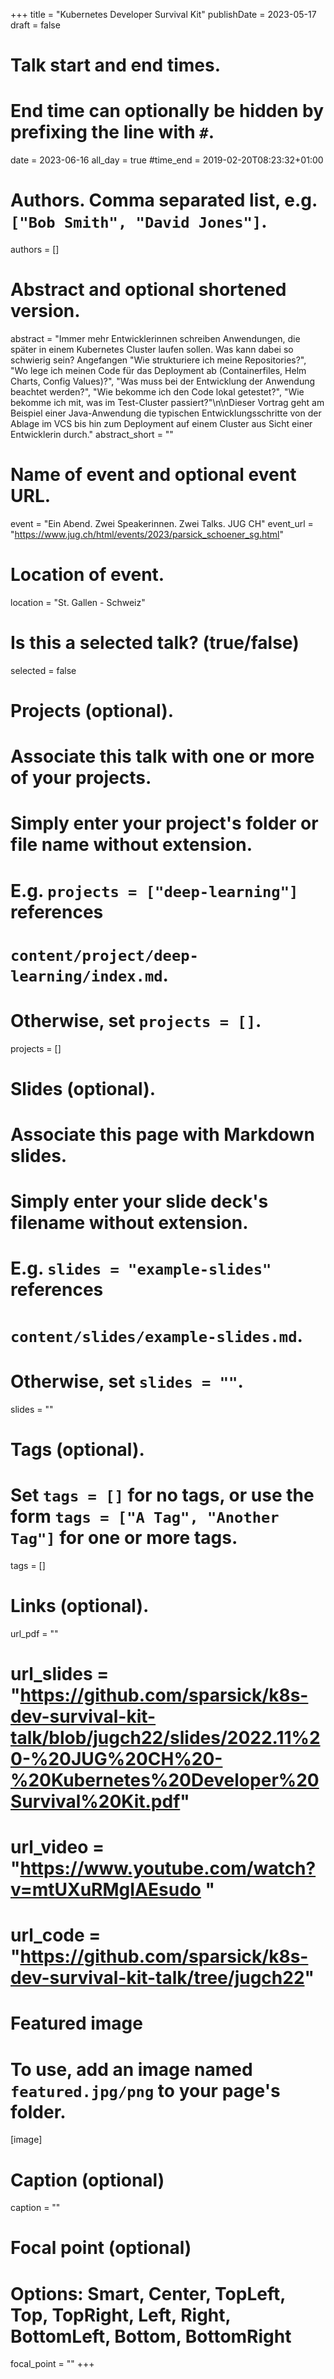 +++
title = "Kubernetes Developer Survival Kit"
publishDate = 2023-05-17
draft = false

# Talk start and end times.
#   End time can optionally be hidden by prefixing the line with `#`.
date = 2023-06-16
all_day = true
#time_end = 2019-02-20T08:23:32+01:00

# Authors. Comma separated list, e.g. `["Bob Smith", "David Jones"]`.
authors = []

# Abstract and optional shortened version.
abstract = "Immer mehr Entwicklerinnen schreiben Anwendungen, die später in einem Kubernetes Cluster laufen sollen. Was kann dabei so schwierig sein? Angefangen \"Wie strukturiere ich meine Repositories?\", \"Wo lege ich meinen Code für das Deployment ab (Containerfiles, Helm Charts, Config Values)?\",  \"Was muss bei der Entwicklung der Anwendung beachtet werden?\",  \"Wie bekomme ich den Code lokal getestet?\", \"Wie bekomme ich mit,  was im Test-Cluster passiert?\"\n\nDieser Vortrag geht am Beispiel einer Java-Anwendung die typischen Entwicklungsschritte von der Ablage im VCS bis hin zum Deployment auf einem Cluster aus Sicht einer Entwicklerin durch."
abstract_short = ""

# Name of event and optional event URL.
event = "Ein Abend. Zwei Speakerinnen. Zwei Talks. JUG CH"
event_url = "https://www.jug.ch/html/events/2023/parsick_schoener_sg.html"

# Location of event.
location = "St. Gallen - Schweiz"

# Is this a selected talk? (true/false)
selected = false

# Projects (optional).
#   Associate this talk with one or more of your projects.
#   Simply enter your project's folder or file name without extension.
#   E.g. `projects = ["deep-learning"]` references
#   `content/project/deep-learning/index.md`.
#   Otherwise, set `projects = []`.
projects = []

# Slides (optional).
#   Associate this page with Markdown slides.
#   Simply enter your slide deck's filename without extension.
#   E.g. `slides = "example-slides"` references
#   `content/slides/example-slides.md`.
#   Otherwise, set `slides = ""`.
slides = ""

# Tags (optional).
#   Set `tags = []` for no tags, or use the form `tags = ["A Tag", "Another Tag"]` for one or more tags.
tags = []

# Links (optional).
url_pdf = ""
# url_slides = "https://github.com/sparsick/k8s-dev-survival-kit-talk/blob/jugch22/slides/2022.11%20-%20JUG%20CH%20-%20Kubernetes%20Developer%20Survival%20Kit.pdf"
# url_video = "https://www.youtube.com/watch?v=mtUXuRMgIAEsudo "
# url_code = "https://github.com/sparsick/k8s-dev-survival-kit-talk/tree/jugch22"

# Featured image
# To use, add an image named `featured.jpg/png` to your page's folder.
[image]
  # Caption (optional)
  caption = ""

  # Focal point (optional)
  # Options: Smart, Center, TopLeft, Top, TopRight, Left, Right, BottomLeft, Bottom, BottomRight
  focal_point = ""
+++

